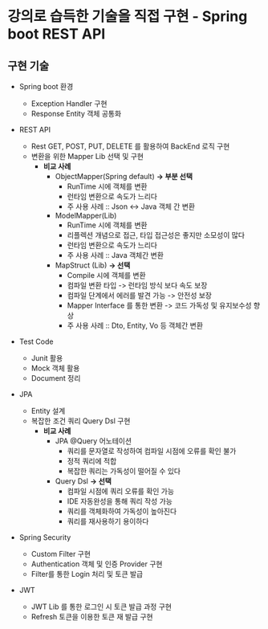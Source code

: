 # 강의로 습득한 기술을 직접 구현 - Spring boot REST API
## 구현 기술
- Spring boot 환경
  - Exception Handler 구현
  - Response Entity 객체 공통화
- REST API
  - Rest GET, POST, PUT, DELETE 를 활용하여 BackEnd 로직 구현
  - 변환을 위한 Mapper Lib 선택 및 구현
    - **비교 사례**
      - ObjectMapper(Spring default) **-> 부분 선택**
        - RunTime 시에 객체를 변환
        - 런타임 변환으로 속도가 느리다
        - 주 사용 사례 :: Json <-> Java 객체 간 변환
      - ModelMapper(Lib)
        - RunTime 시에 객체를 변환
        - 리플렉션 개념으로 접근, 타입 접근성은 좋지만 소모성이 많다
        - 런타임 변환으로 속도가 느리다
        - 주 사용 사례 :: Java 객체간 변환
      - MapStruct (Lib) **-> 선택**
        - Compile 시에 객체를 변환
        - 컴파일 변환 타입 -> 런타임 방식 보다 속도 보장
        - 컴파일 단계에서 에러를 발견 가능 -> 안전성 보장
        - Mapper Interface 를 통한 변환 -> 코드 가독성 및 유지보수성 향상
        - 주 사용 사례 :: Dto, Entity, Vo 등 객체간 변환
- Test Code
  - Junit 활용
  - Mock 객체 활용
  - Document 정리
- JPA
  - Entity 설계
  - 복잡한 조건 쿼리 Query Dsl 구현
    - **비교 사례**
      - JPA @Query 어노테이션
        - 쿼리를 문자열로 작성하여 컴파일 시점에 오류를 확인 불가
        - 정적 쿼리에 적합
        - 복잡한 쿼리는 가독성이 떨어질 수 있다
      - Query Dsl **-> 선택**
        - 컴파일 시점에 쿼리 오류를 확인 가능
        - IDE 자동완성을 통해 쿼리 작성 가능
        - 쿼리를 객체화하여 가독성이 높아진다
        - 쿼리를 재사용하기 용이하다
    
- Spring Security
  - Custom Filter 구현
  - Authentication 객체 및 인증 Provider 구현
  - Filter를 통한 Login 처리 및 토큰 발급
- JWT
  - JWT Lib 를 통한 로그인 시 토큰 발급 과정 구현
  - Refresh 토큰을 이용한 토큰 재 발급 구현
